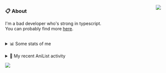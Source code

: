 <a href="https://discord.com/users/338718840873811979"><img align="right" src="https://lanyard-profile-readme.vercel.app/api/338718840873811979?bg=00000000" /></a>

### 📋 About

I'm a bad developer who's strong in typescript. \
You can probably find more [here](https://pxseu.com/about).
<!--
### 🦊Fox

![](https://pxseu.loves.moe/2ELJv3at3.gif)

### 📱 Contact

[🌐 website](https://www.pxseu.com) \
[📧 email](mailto:contact.pxseu@gmail.com)
-->

<br />

<details>
  <summary>📊 Some stats of me</summary>
  
![My github stats!](https://github-readme-stats.vercel.app/api?username=pxseu&show_icons=true&custom_title=My%20Github%20Stats:&line_height=33&include_all_commits=true&bg_color=00000000&title_color=00CCAA&text_color=dddddd&hide_border=true&hide_title=true) \
![My top langauges](https://github-readme-stats.vercel.app/api/top-langs?username=pxseu&show_icons=true&layout=compact&card_width=645&bg_color=00000000&title_color=00CCAA&text_color=dddddd&hide_border=true&hide_title=true) 
</details>

<br />

<details>
  <summary>🌸 My recent AniList activity</summary>
  
<!-- ANILIST_ACTIVITY:start -->

-   📺 Watched episode 9 of [The Detective Is Already Dead](https://anilist.co/anime/128712) (10:36, 01 September 2021)
-   📺 Watched episode 8 of [Miss Kobayashi's Dragon Maid S](https://anilist.co/anime/107717) (09:03, 30 August 2021)
-   📺 Watched episode 21 of [Tokyo Revengers](https://anilist.co/anime/120120) (08:51, 30 August 2021)
-   📺 Watched episode 102 - 104 of [Naruto: Shippuden](https://anilist.co/anime/1735) (17:27, 27 August 2021)
-   📺 Watched episode 8 of [The Detective Is Already Dead](https://anilist.co/anime/128712) (14:48, 25 August 2021)

<!-- ANILIST_ACTIVITY:end -->
</details>



![](https://komarev.com/ghpvc/?username=pxseu&color=ff69b4)


